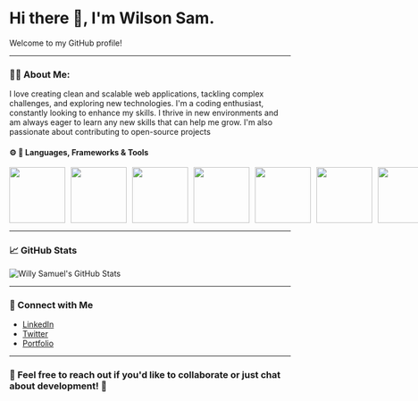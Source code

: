 # Hi there 👋, I'm Wilson Sam.

Welcome to my GitHub profile!

---

### 🧑‍💻 About Me:
I love creating clean and scalable web applications, tackling complex challenges, and exploring new technologies. I'm a coding enthusiast, constantly looking to enhance my skills. I thrive in new environments and am always eager to learn any new skills that can help me grow. I'm also passionate about contributing to open-source projects

#### ⚙️ 🔧 Languages, Frameworks & Tools 
<div style="display: flex; gap: 10px;">
  <img src="https://media3.giphy.com/media/eNAsjO55tPbgaor7ma/giphy.gif?cid=6c09b952gduxxi7klmzo6jtp94qrzwplx72fake2pwqhekx8&ep=v1_internal_gif_by_id&rid=giphy.gif&ct=s" width="100" />
  <img src="https://maxmautner.com/public/images/django.gif" width="100" />
  <img src="https://media3.giphy.com/media/KAq5w47R9rmTuvWOWa/200.gif?cid=6c09b9526knm43eqch6ep7qs8khxlbi1afi4g7kt0z3he3za&ep=v1_gifs_search&rid=200.gif&ct=g" width="100" />
  <img src="https://media4.giphy.com/media/SvFocn0wNMx0iv2rYz/200w.gif?cid=6c09b952qd2ia4og4fh0a9tm8fq2vjtw04vju1nk3lcvcq02&ep=v1_gifs_search&rid=200w.gif&ct=g" width="100" />
  <img src="https://media3.giphy.com/media/XAxylRMCdpbEWUAvr8/giphy.gif?cid=6c09b95273ms3d3574micyjg5j21p4ra8o0kfb3a29k4dqi7&ep=v1_internal_gif_by_id&rid=giphy.gif&ct=s" width="100"/>
  <img src="https://i.sstatic.net/ULs1E.gif" width="100" />
  <img src="https://miro.medium.com/v2/resize:fit:500/1*rAj9qt_OnWXCAlbJyUrhlw.gif" width="100" />
  <img src="https://media.tenor.com/NN9_wWaCxx8AAAAe/mysql.png"  width="100" />
</div>


---
### 📈 GitHub Stats

![Willy Samuel's GitHub Stats](https://github-readme-stats.vercel.app/api?username=willysamuel&show_icons=true&theme=radical)

---

### 🔗 Connect with Me

- [LinkedIn](https://www.linkedin.com/in/willysamuel/)
- [Twitter](https://twitter.com/willysamuel)
- [Portfolio](https://yourportfolio.com)

---

### 💬 Feel free to reach out if you'd like to collaborate or just chat about development! 🤖
